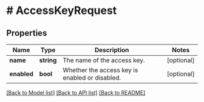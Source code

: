 # # AccessKeyRequest

## Properties

| Name        | Type          | Description   | Notes         |
|------------ | ------------- | ------------- | ------------- |
| **name** | **string** | The name of the access key. | [optional] |
| **enabled** | **bool** | Whether the access key is enabled or disabled. | [optional] |

[[Back to Model list]](../../README.md#models)
[[Back to API list]](../../README.md#api-endpoints)
[[Back to README]](../../README.md)
